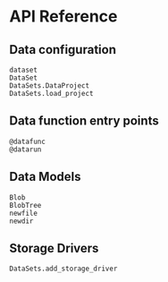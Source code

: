 # API Reference

## Data configuration

```@docs
dataset
DataSet
DataSets.DataProject
DataSets.load_project
```

## Data function entry points

```@docs
@datafunc
@datarun
```

## Data Models

```@docs
Blob
BlobTree
newfile
newdir
```

## Storage Drivers
```@docs
DataSets.add_storage_driver
```
